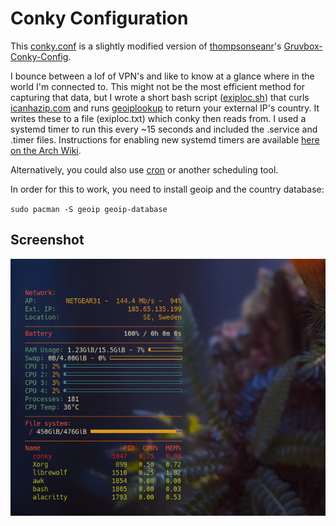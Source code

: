 # Conky Configuration

This [conky.conf](conky.conf) is a slightly modified version of [thompsonseanr](https://github.com/thompsonseanr/)'s [Gruvbox-Conky-Config](https://github.com/thompsonseanr/Gruvbox-Conky-Config).

I bounce between a lof of VPN's and like to know at a glance where in the world I'm connected to. This might not be the most efficient method for capturing that data, but I wrote a short bash script ([exiploc.sh](exiploc.sh)) that curls [icanhazip.com](https://icanhazip.com/ "Free service that just returns your IP address") and runs [geoiplookup](https://archlinux.org/packages/extra/x86_64/geoip/ "Arch package page for geoip") to return your external IP's country. It writes these to a file (exiploc.txt) which conky then reads from. I used a systemd timer to run this every ~15 seconds and included the .service and .timer files. Instructions for enabling new systemd timers are available [here on the Arch Wiki](https://wiki.archlinux.org/title/Systemd/Timers "Arch Wiki page for systemd timers").

Alternatively, you could also use [cron](https://wiki.archlinux.org/title/Cron "Arch Wiki page for cron") or another scheduling tool.

In order for this to work, you need to install geoip and the country database:


`sudo pacman -S geoip geoip-database`

## Screenshot

![Screenshot of Conky set up with this conf file](conky-screenshot.png)